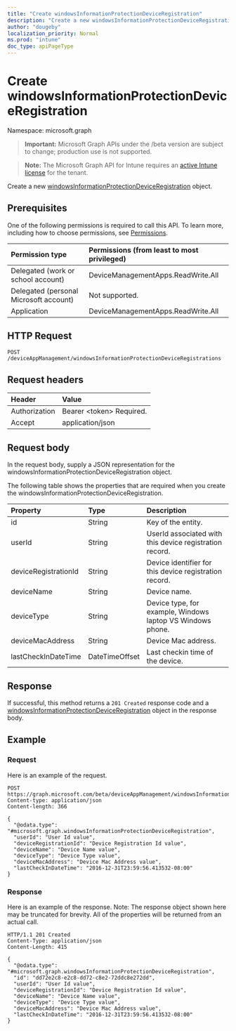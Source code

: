 ```yaml
---
title: "Create windowsInformationProtectionDeviceRegistration"
description: "Create a new windowsInformationProtectionDeviceRegistration object."
author: "dougeby"
localization_priority: Normal
ms.prod: "intune"
doc_type: apiPageType
---
```


# Create windowsInformationProtectionDeviceRegistration

Namespace: microsoft.graph

> **Important:** Microsoft Graph APIs under the /beta version are subject to change; production use is not supported.

> **Note:** The Microsoft Graph API for Intune requires an [active Intune license](https://go.microsoft.com/fwlink/?linkid=839381) for the tenant.

Create a new [windowsInformationProtectionDeviceRegistration](../resources/intune-mam-windowsinformationprotectiondeviceregistration.md) object.

## Prerequisites
One of the following permissions is required to call this API. To learn more, including how to choose permissions, see [Permissions](/graph/permissions-reference).

|Permission type|Permissions (from least to most privileged)|
|:---|:---|
|Delegated (work or school account)|DeviceManagementApps.ReadWrite.All|
|Delegated (personal Microsoft account)|Not supported.|
|Application|DeviceManagementApps.ReadWrite.All|

## HTTP Request
<!-- {
  "blockType": "ignored"
}
-->
``` http
POST /deviceAppManagement/windowsInformationProtectionDeviceRegistrations
```

## Request headers
|Header|Value|
|:---|:---|
|Authorization|Bearer &lt;token&gt; Required.|
|Accept|application/json|

## Request body
In the request body, supply a JSON representation for the windowsInformationProtectionDeviceRegistration object.

The following table shows the properties that are required when you create the windowsInformationProtectionDeviceRegistration.

|Property|Type|Description|
|:---|:---|:---|
|id|String|Key of the entity.|
|userId|String|UserId associated with this device registration record.|
|deviceRegistrationId|String|Device identifier for this device registration record.|
|deviceName|String|Device name.|
|deviceType|String|Device type, for example, Windows laptop VS Windows phone.|
|deviceMacAddress|String|Device Mac address.|
|lastCheckInDateTime|DateTimeOffset|Last checkin time of the device.|



## Response
If successful, this method returns a `201 Created` response code and a [windowsInformationProtectionDeviceRegistration](../resources/intune-mam-windowsinformationprotectiondeviceregistration.md) object in the response body.

## Example

### Request
Here is an example of the request.
``` http
POST https://graph.microsoft.com/beta/deviceAppManagement/windowsInformationProtectionDeviceRegistrations
Content-type: application/json
Content-length: 366

{
  "@odata.type": "#microsoft.graph.windowsInformationProtectionDeviceRegistration",
  "userId": "User Id value",
  "deviceRegistrationId": "Device Registration Id value",
  "deviceName": "Device Name value",
  "deviceType": "Device Type value",
  "deviceMacAddress": "Device Mac Address value",
  "lastCheckInDateTime": "2016-12-31T23:59:56.413532-08:00"
}
```

### Response
Here is an example of the response. Note: The response object shown here may be truncated for brevity. All of the properties will be returned from an actual call.
``` http
HTTP/1.1 201 Created
Content-Type: application/json
Content-Length: 415

{
  "@odata.type": "#microsoft.graph.windowsInformationProtectionDeviceRegistration",
  "id": "dd72e2c8-e2c8-dd72-c8e2-72ddc8e272dd",
  "userId": "User Id value",
  "deviceRegistrationId": "Device Registration Id value",
  "deviceName": "Device Name value",
  "deviceType": "Device Type value",
  "deviceMacAddress": "Device Mac Address value",
  "lastCheckInDateTime": "2016-12-31T23:59:56.413532-08:00"
}
```




